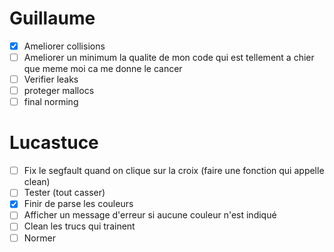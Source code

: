 # Guillaume
- [x] Ameliorer collisions
- [ ] Ameliorer un minimum la qualite de mon code qui est tellement a chier que meme moi ca me donne le cancer
- [ ] Verifier leaks
- [ ] proteger mallocs
- [ ] final norming

# Lucastuce
- [ ] Fix le segfault quand on clique sur la croix (faire une fonction qui appelle clean)
- [ ] Tester (tout casser)
- [x] Finir de parse les couleurs
- [ ] Afficher un message d'erreur si aucune couleur n'est indiqué
- [ ] Clean les trucs qui trainent
- [ ] Normer